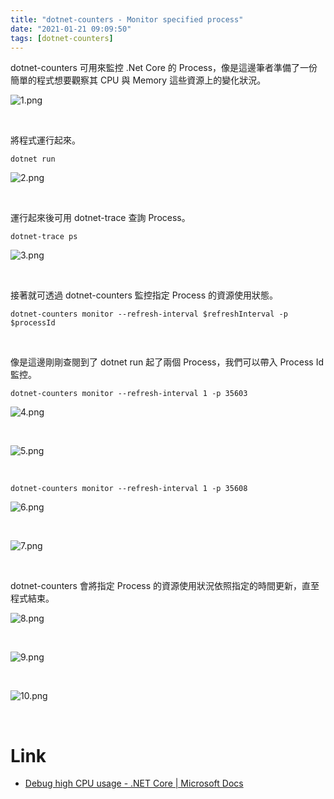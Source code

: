 ```yaml
---
title: "dotnet-counters - Monitor specified process"
date: "2021-01-21 09:09:50"
tags: [dotnet-counters]
---
```



dotnet-counters 可用來監控 .Net Core 的 Process，像是這邊筆者準備了一份簡單的程式想要觀察其 CPU 與 Memory 這些資源上的變化狀況。  

<!-- More -->

![1.png](1.png)

<br>


將程式運行起來。  

    dotnet run

![2.png](2.png)

<br>


運行起來後可用 dotnet-trace 查詢 Process。  

    dotnet-trace ps

![3.png](3.png)

<br>


接著就可透過 dotnet-counters 監控指定 Process 的資源使用狀態。  

    dotnet-counters monitor --refresh-interval $refreshInterval -p $processId

<br>


像是這邊剛剛查閱到了 dotnet run 起了兩個 Process，我們可以帶入 Process Id 監控。  

    dotnet-counters monitor --refresh-interval 1 -p 35603

![4.png](4.png)

<br>


![5.png](5.png)

<br>


    dotnet-counters monitor --refresh-interval 1 -p 35608

![6.png](6.png)

<br>


![7.png](7.png)

<br>


dotnet-counters 會將指定 Process 的資源使用狀況依照指定的時間更新，直至程式結束。  

![8.png](8.png)

<br>


![9.png](9.png)

<br>


![10.png](10.png)

<br>


Link
====
* [Debug high CPU usage - .NET Core | Microsoft Docs](https://docs.microsoft.com/en-us/dotnet/core/diagnostics/debug-highcpu?tabs=linux)

